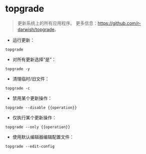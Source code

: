 # topgrade

> 更新系统上的所有应用程序。
> 更多信息：<https://github.com/r-darwish/topgrade>。

- 运行更新：

`topgrade`

- 对所有更新选择“是”：

`topgrade -y`

- 清理临时/旧文件：

`topgrade -c`

- 禁用某个更新操作：

`topgrade --disable {{operation}}`

- 仅执行某个更新操作：

`topgrade --only {{operation}}`

- 使用默认编辑器编辑配置文件：

`topgrade --edit-config`